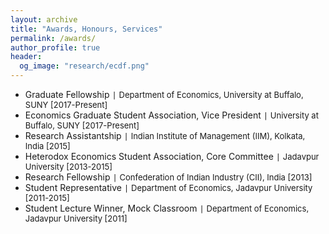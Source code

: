 ```yaml
---
layout: archive
title: "Awards, Honours, Services"
permalink: /awards/
author_profile: true
header:
  og_image: "research/ecdf.png"
---
```

- Graduate Fellowship `|` <span style="font-size:13px;"> Department of Economics, University at Buffalo, SUNY [2017-Present]</span>
- Economics Graduate Student Association, Vice President `|` <span style="font-size:13px;">University at Buffalo, SUNY [2017-Present]</span>
- Research Assistantship `|` <span style="font-size:13px;">Indian Institute of Management (IIM), Kolkata, India [2015]</span>
- Heterodox Economics Student Association, Core Committee `|` <span style="font-size:13px;">Jadavpur University [2013-2015]</span>
- Research Fellowship `|` <span style="font-size:13px;">Confederation of Indian Industry (CII), India [2013]</span>
- Student Representative `|` <span style="font-size:13px;">Department of Economics, Jadavpur University [2011-2015]</span>
- Student Lecture Winner, Mock Classroom `|` <span style="font-size:13px;">Department of Economics, Jadavpur University [2011]</span>
